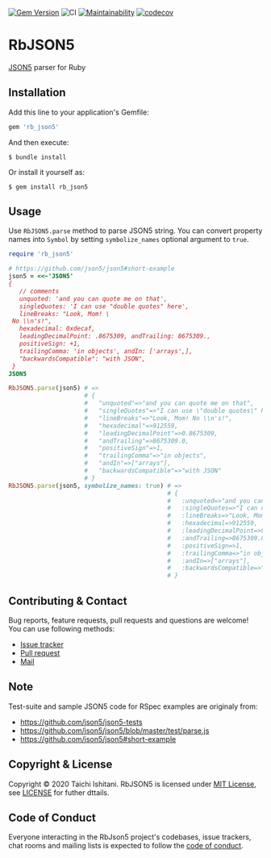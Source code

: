 [![Gem Version](https://badge.fury.io/rb/rb_json5.svg)](https://badge.fury.io/rb/rb_json5)
![CI](https://github.com/taichi-ishitani/rb_json5/workflows/CI/badge.svg)
[![Maintainability](https://api.codeclimate.com/v1/badges/5f19b310082c03475c83/maintainability)](https://codeclimate.com/github/taichi-ishitani/rb_json5/maintainability)
[![codecov](https://codecov.io/gh/taichi-ishitani/rb_json5/branch/master/graph/badge.svg)](https://codecov.io/gh/taichi-ishitani/rb_json5)

# RbJSON5

[JSON5](https://json5.org/) parser for Ruby

## Installation

Add this line to your application's Gemfile:

```ruby
gem 'rb_json5'
```

And then execute:

    $ bundle install

Or install it yourself as:

    $ gem install rb_json5

## Usage

Use `RbJSON5.parse` method to parse JSON5 string.
You can convert property names into `Symbol` by setting `symbolize_names` optional argument to `true`.

```ruby
require 'rb_json5'

# https://github.com/json5/json5#short-example
json5 = <<~'JSON5'
{
   // comments
   unquoted: 'and you can quote me on that',
   singleQuotes: 'I can use "double quotes" here',
   lineBreaks: "Look, Mom! \
 No \\n's!",
   hexadecimal: 0xdecaf,
   leadingDecimalPoint: .8675309, andTrailing: 8675309.,
   positiveSign: +1,
   trailingComma: 'in objects', andIn: ['arrays',],
   "backwardsCompatible": "with JSON",
 }
JSON5

RbJSON5.parse(json5) # =>
                     # {
                     #   "unquoted"=>"and you can quote me on that",
                     #   "singleQuotes"=>"I can use \"double quotes\" here",
                     #   "lineBreaks"=>"Look, Mom! No \\n's!",
                     #   "hexadecimal"=>912559,
                     #   "leadingDecimalPoint"=>0.8675309,
                     #   "andTrailing"=>8675309.0,
                     #   "positiveSign"=>1,
                     #   "trailingComma"=>"in objects",
                     #   "andIn"=>["arrays"],
                     #   "backwardsCompatible"=>"with JSON"
                     # }
RbJSON5.parse(json5, symbolize_names: true) # =>
                                            # {
                                            #   :unquoted=>"and you can quote me on that",
                                            #   :singleQuotes=>"I can use \"double quotes\" here",
                                            #   :lineBreaks=>"Look, Mom! No \\n's!",
                                            #   :hexadecimal=>912559,
                                            #   :leadingDecimalPoint=>0.8675309,
                                            #   :andTrailing=>8675309.0,
                                            #   :positiveSign=>1,
                                            #   :trailingComma=>"in objects",
                                            #   :andIn=>["arrays"],
                                            #   :backwardsCompatible=>"with JSON"
                                            # }
```

## Contributing & Contact

Bug reports, feature requests, pull requests and questions are welcome! You can use following methods:

* [Issue tracker](https://github.com/taichi-ishitani/rb_json5/issues)
* [Pull request](https://github.com/taichi-ishitani/rb_json5/pulls)
* [Mail](mailto:taichi730@gmail.com)

## Note

Test-suite and sample JSON5 code for RSpec examples are originaly from:

* https://github.com/json5/json5-tests
* https://github.com/json5/json5/blob/master/test/parse.js
* https://github.com/json5/json5#short-example

## Copyright & License

Copyright &copy; 2020 Taichi Ishitani.
RbJSON5 is licensed under [MIT License](https://opensource.org/licenses/MIT), see [LICENSE](LICENSE) for futher dttails.

## Code of Conduct

Everyone interacting in the RbJson5 project's codebases, issue trackers, chat rooms and mailing lists is expected to follow the [code of conduct](https://github.com/[USERNAME]/rb_json5/blob/master/CODE_OF_CONDUCT.md).

